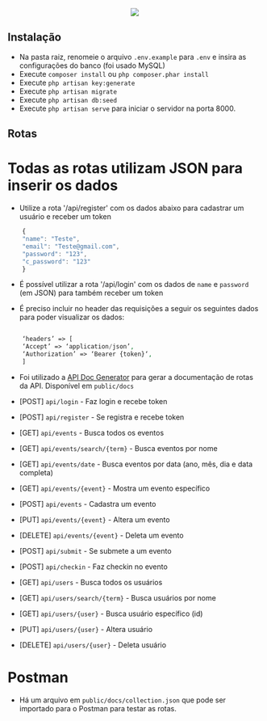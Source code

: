 <p align="center"><img src="https://laravel.com/assets/img/components/logo-laravel.svg"></p>

## Instalação

-   Na pasta raiz, renomeie o arquivo `.env.example` para `.env` e insira as configurações do banco (foi usado MySQL)
-   Execute `composer install` ou `php composer.phar install`
-   Execute `php artisan key:generate`
-   Execute `php artisan migrate`
-   Execute `php artisan db:seed`
-   Execute `php artisan serve` para iniciar o servidor na porta 8000.

## Rotas

# Todas as rotas utilizam JSON para inserir os dados

-   Utilize a rota '/api/register' com os dados abaixo para cadastrar um usuário e receber um token

```javascript
    {
    "name": "Teste",
    "email": "Teste@gmail.com",
    "password": "123",
    "c_password": "123"
    }
```

-   É possível utilizar a rota '/api/login' com os dados de `name` e `password` (em JSON) para também receber um token

-   É preciso incluir no header das requisições a seguir os seguintes dados para poder visualizar os dados:

```php

    ‘headers’ => [
    ‘Accept’ => ‘application/json’,
    ‘Authorization’ => ‘Bearer {token}‘,
    ]
```

-   Foi utilizado a [API Doc Generator](https://github.com/mpociot/laravel-apidoc-generator) para gerar a documentação de rotas da API. Disponível em `public/docs`

-   [POST] `api/login` - Faz login e recebe token
-   [POST] `api/register` - Se registra e recebe token
-   [GET] `api/events` - Busca todos os eventos
-   [GET] `api/events/search/{term}` - Busca eventos por nome
-   [GET] `api/events/date` - Busca eventos por data (ano, mês, dia e data completa)
-   [GET] `api/events/{event}` - Mostra um evento específico
-   [POST] `api/events` - Cadastra um evento
-   [PUT] `api/events/{event}` - Altera um evento
-   [DELETE] `api/events/{event}` - Deleta um evento
-   [POST] `api/submit` - Se submete a um evento
-   [POST] `api/checkin` - Faz checkin no evento
-   [GET] `api/users` - Busca todos os usuários
-   [GET] `api/users/search/{term}` - Busca usuários por nome
-   [GET] `api/users/{user}` - Busca usuário específico (id)
-   [PUT] `api/users/{user}` - Altera usuário
-   [DELETE] `api/users/{user}` - Deleta usuário

# Postman

-   Há um arquivo em `public/docs/collection.json` que pode ser importado para o Postman para testar as rotas.
